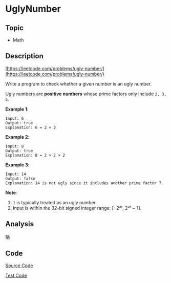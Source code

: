 # UglyNumber

## Topic

- Math

## Description

[https://leetcode.com/problems/ugly-number/](https://leetcode.com/problems/ugly-number/)

Write a program to check whether a given number is an ugly number.

Ugly numbers are **positive numbers** whose prime factors only include `2, 3, 5`.

**Example 1**:

```
Input: 6
Output: true
Explanation: 6 = 2 × 3
```

**Example 2**:

```
Input: 8
Output: true
Explanation: 8 = 2 × 2 × 2
```

**Example 3**:
```
Input: 14
Output: false
Explanation: 14 is not ugly since it includes another prime factor 7.
```

**Note**:

1. `1` is typically treated as an ugly number.
2. Input is within the 32-bit signed integer range: [−2³¹,  2³¹ − 1].

## Analysis

略

## Code

[Source Code](../../src/main/java/com/lun/easy/UglyNumber.java)

[Test Code](../../src/test/java/com/lun/easy/UglyNumberTest.java)

